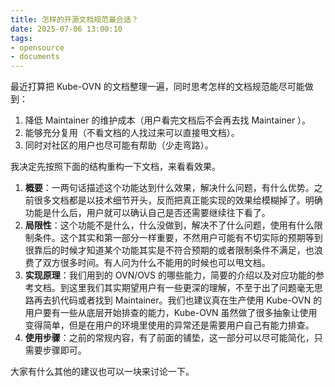 ```yaml
---
title: 怎样的开源文档规范最合适？
date: 2025-07-06 13:00:10
tags:
- opensource
- documents
---
```


最近打算把 Kube-OVN 的文档整理一遍，同时思考怎样的文档规范能尽可能做到：
1. 降低 Maintainer 的维护成本（用户看完文档后不会再去找 Maintainer ）。
2. 能够充分复用（不看文档的人找过来可以直接甩文档）。
3. 同时对社区的用户也尽可能有帮助（少走弯路）。

我决定先按照下面的结构重构一下文档，来看看效果。

1. **概要**：一两句话描述这个功能达到什么效果，解决什么问题，有什么优势。之前很多文档都是以技术细节开头，反而把真正能实现的效果给模糊掉了。明确功能是什么后，用户就可以确认自己是否还需要继续往下看了。
2. **局限性**：这个功能不是什么，什么没做到，解决不了什么问题，使用有什么限制条件。这个其实和第一部分一样重要，不然用户可能有不切实际的预期等到很靠后的时候才知道某个功能其实是不符合预期的或者限制条件不满足，也浪费了双方很多时间。有人问为什么不能用的时候也可以甩文档。
3. **实现原理**：我们用到的 OVN/OVS 的哪些能力，简要的介绍以及对应功能的参考文档。到这里我们其实期望用户有一些更深的理解，不至于出了问题毫无思路再去扒代码或者找到 Maintainer。我们也建议真在生产使用 Kube-OVN 的用户要有一些从底层开始排查的能力，Kube-OVN 虽然做了很多抽象让使用变得简单，但是在用户的环境里使用的异常还是需要用户自己有能力排查。
4. **使用步骤**：之前的常规内容，有了前面的铺垫，这一部分可以尽可能简化，只需要步骤即可。

大家有什么其他的建议也可以一块来讨论一下。